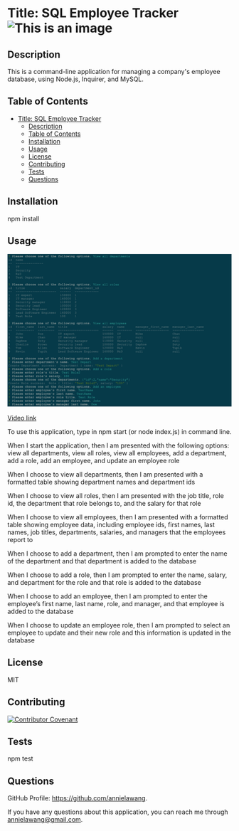 # Title: SQL Employee Tracker ![This is an image](https://img.shields.io/badge/License-MIT_2.0-blue.svg)

## Description

This is a command-line application for managing a company's employee database, using Node.js, Inquirer, and MySQL.

## Table of Contents

- [Title: SQL Employee Tracker ](#title-sql-employee-tracker-)
  - [Description](#description)
  - [Table of Contents](#table-of-contents)
  - [Installation](#installation)
  - [Usage](#usage)
  - [License](#license)
  - [Contributing](#contributing)
  - [Tests](#tests)
  - [Questions](#questions)

## Installation

npm install

## Usage

![Screenshot](12.png)

[Video link](https://watch.screencastify.com/v/rGRLKuH10nV09hKiDlqu)

To use this application, type in npm start (or node index.js) in command line.

When I start the application, then I am presented with the following options: view all departments, view all roles, view all employees, add a department, add a role, add an employee, and update an employee role

When I choose to view all departments, then I am presented with a formatted table showing department names and department ids

When I choose to view all roles, then I am presented with the job title, role id, the department that role belongs to, and the salary for that role

When I choose to view all employees, then I am presented with a formatted table showing employee data, including employee ids, first names, last names, job titles, departments, salaries, and managers that the employees report to

When I choose to add a department, then I am prompted to enter the name of the department and that department is added to the database

When I choose to add a role, then I am prompted to enter the name, salary, and department for the role and that role is added to the database

When I choose to add an employee, then I am prompted to enter the employee’s first name, last name, role, and manager, and that employee is added to the database

When I choose to update an employee role, then I am prompted to select an employee to update and their new role and this information is updated in the database

## License

MIT

## Contributing

[![Contributor Covenant](https://img.shields.io/badge/Contributor%20Covenant-2.1-4baaaa.svg)](code_of_conduct.md)

## Tests

npm test

## Questions

GitHub Profile: https://github.com/annielawang.

If you have any questions about this application, you can reach me through annielawang@gmail.com.
